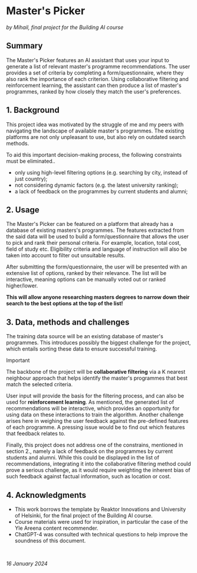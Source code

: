 
# Master's Picker

*by Mihail, final project for the Building AI course*

## Summary
The Master's Picker features an AI assistant that uses your input to generate a list of relevant master's programme recommendations. The user provides a set of criteria by completing a form/questionnaire, where they also rank the importance of each criterion. Using collaborative filtering and reinforcement learning, the assistant can then produce a list of master's programmes, ranked by how closely they match the user's preferences.

## 1. Background
This project idea was motivated by the struggle of me and my peers with navigating the landscape of available master's programmes. The existing platforms are not only unpleasant to use, but also rely on outdated search methods.
<br>

To aid this important decision-making process, the following constraints must be eliminated..
* only using high-level filtering options (e.g. searching by city, instead of just country);
* not considering dynamic factors (e.g. the latest university ranking);
* a lack of feedback on the programmes by current students and alumni;

## 2. Usage
The Master's Picker can be featured on a platform that already has a database of existing masters's programmes. The features extracted from the said data will be used to build a form/questionnaire that allows the user to pick and rank their personal criteria. For example, location, total cost, field of study etc. Eligibility criteria and language of instruction will also be taken into account to filter out unsuitable results.

After submitting the form/questionnaire, the user will be presented with an extensive list of options, ranked by their relevance. The list will be interactive, meaning options can be manually voted out or ranked higher/lower.

**This will allow anyone researching masters degrees to narrow down their search to the best options at the top of the list!**

## 3. Data, methods and challenges
The training data source will be an existing database of master's programmes. This introduces possibly the biggest challenge for the project, which entails sorting these data to ensure successful training.

> [!Important]
> The backbone of the project will be **collaborative filtering** via a K nearest neighbour approach that helps identify the master's programmes that best match the selected criteria.

User input will provide the basis for the filtering process, and can also be used for **reinforcement learning**. As mentioned, the generated list of recommendations will be interactive, which provides an opportunity for using data on these interactions to train the algorithm. Another challenge arises here in weighing the user feedback against the pre-defined features of each programme. A pressing issue would be to find out which features that feedback relates to.

Finally, this project does not address one of the constrains, mentioned in section 2., namely a lack of feedback on the programmes by current students and alumni. While this could be displayed in the list of recommendations, integrating it into the collaborative filtering method could prove a serious challenge, as it would require weighting the inherent bias of such feedback against factual information, such as location or cost.

## 4. Acknowledgments
* This work borrows the template by Reaktor Innovations and University of Helsinki, for the final project of the Building AI course.
* Course materials were used for inspiration, in particular the case of the Yle Areena content recommender.
* ChatGPT-4 was consulted with technical questions to help improve the soundness of this document.
<br>

*16 January 2024*
